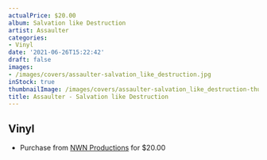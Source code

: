 ```yaml
---
actualPrice: $20.00
album: Salvation like Destruction
artist: Assaulter
categories:
- Vinyl
date: '2021-06-26T15:22:42'
draft: false
images:
- /images/covers/assaulter-salvation_like_destruction.jpg
inStock: true
thumbnailImage: /images/covers/assaulter-salvation_like_destruction-thumb.jpg
title: Assaulter - Salvation like Destruction
---
```


## Vinyl
* Purchase from [NWN Productions](http://shop.nwnprod.com/index.php?route=product/product&path=75&product_id=13143&sort=pd.name&order=ASC) for $20.00
